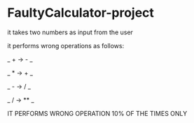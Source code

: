# FaultyCalculator-project


it takes two numbers as input from the user <br>

it performs wrong operations as follows: <br>

_ + -> - _ <br>

_ * -> + _ <br>

_ - -> / _ <br>

_ / -> ** _<br>

IT PERFORMS WRONG OPERATION 10% OF THE TIMES ONLY
